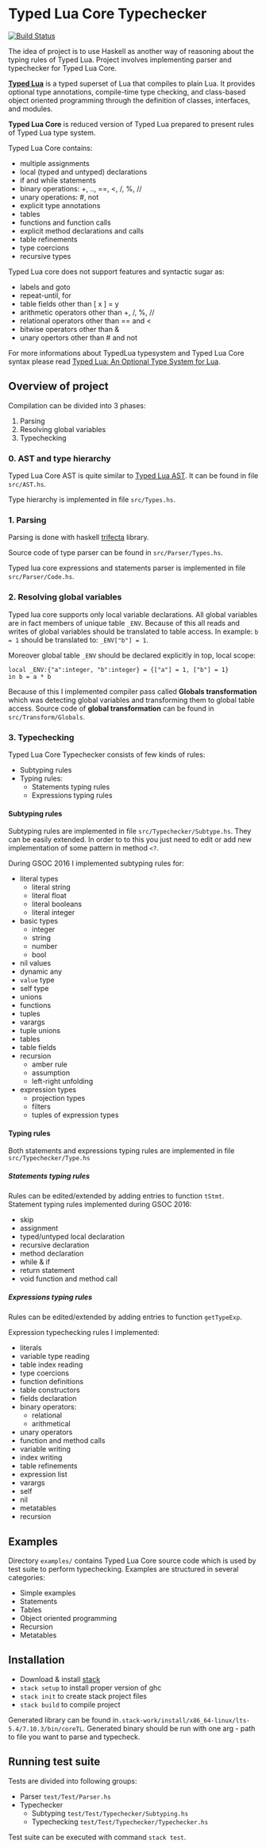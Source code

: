 # Typed Lua Core Typechecker
[![Build Status](https://travis-ci.org/tomkee/typed-lua-core.svg?branch=master)](https://travis-ci.org/tomkee/typed-lua-core)

The idea of project is to use Haskell as another way of reasoning about the typing rules of Typed Lua. Project involves implementing parser and typechecker for Typed Lua Core.

**[Typed Lua](https://github.com/andremm/typedlua)** is a typed superset of Lua that compiles to plain Lua. It provides optional type annotations, compile-time type checking, and class-based object oriented programming through the definition of classes, interfaces, and modules.

**Typed Lua Core** is reduced version of Typed Lua prepared to present rules of Typed Lua type system. 

Typed Lua Core contains:
* multiple assignments
* local (typed and untyped) declarations
* if and while statements
* binary operations: +, .., ==, <, /, %, // 
* unary operations: #, not
* explicit type annotations
* tables
* functions and function calls
* explicit method declarations and calls
* table refinements
* type coercions
* recursive types

Typed Lua core does not support features and syntactic sugar as:
* labels and goto
* repeat-until, for
* table fields other than [ x ] = y
* arithmetic operators other than +, /, %, //
* relational operators other than == and <
* bitwise operators other than &
* unary opertors other than # and not

For more informations about TypedLua typesystem and Typed Lua Core syntax please read [Typed Lua: An Optional Type System for Lua](https://github.com/andremm/typedlua/blob/master/doc/thesis/thesis_andre_certified.pdf).


## Overview of project
Compilation can be divided into 3 phases:
1. Parsing
2. Resolving global variables
3. Typechecking

### 0. AST and type hierarchy
Typed Lua Core AST is quite similar to [Typed Lua AST](https://github.com/andremm/typedlua/blob/master/typedlua/tlast.lua). It can be found in file `src/AST.hs`.

Type hierarchy is implemented in file `src/Types.hs`.


### 1. Parsing
Parsing is done with haskell [trifecta](https://hackage.haskell.org/package/trifecta) library.

Source code of type parser can be found in `src/Parser/Types.hs`. 

Typed lua core expressions and statements parser is implemented in file `src/Parser/Code.hs`.

### 2. Resolving global variables
Typed lua core supports only local variable declarations. All global variables are in fact members of unique table `_ENV`. Because of this all reads and writes of global variables should be translated to table access.
In example:
`b = 1`
should be translated to:
`_ENV["b"] = 1`.

Moreover global table `_ENV` should be declared explicitly in top, local scope:
```
local _ENV:{"a":integer, "b":integer} = {["a"] = 1, ["b"] = 1}
in b = a * b
```

Because of this I implemented compiler pass called **Globals transformation** which was detecting global variables and transforming them to global table access.
Source code of **global transformation** can be found in `src/Transform/Globals`.

### 3. Typechecking
Typed Lua Core Typechecker consists of few kinds of rules:
* Subtyping rules
* Typing rules:
    * Statements typing rules
    * Expressions typing rules

#### Subtyping rules
Subtyping rules are implemented in file `src/Typechecker/Subtype.hs`.
They can be easily extended. In order to to this you just need to edit or add new implementation of some pattern in method `<?`.

During GSOC 2016 I implemented subtyping rules for:
* literal types
    * literal string
    * literal float
    * literal booleans
    * literal integer
* basic types
    * integer
    * string
    * number
    * bool
* nil values
* dynamic any
* `value` type
* self type
* unions
* functions
* tuples
* varargs
* tuple unions
* tables
* table fields
* recursion
    * amber rule
    * assumption
    * left-right unfolding
* expression types
    * projection types
    * filters
    * tuples of expression types

#### Typing rules
Both statements and expressions typing rules are implemented in file `src/Typechecker/Type.hs`
##### Statements typing rules
Rules can be edited/extended by adding entries to function `tStmt`.
Statement typing rules implemented during GSOC 2016:
* skip
* assignment
* typed/untyped local declaration
* recursive declaration
* method declaration
* while & if
* return statement
* void function and method call

##### Expressions typing rules
Rules can be edited/extended by adding entries to function `getTypeExp`.

Expression typechecking rules I implemented:
* literals
* variable type reading
* table index reading
* type coercions
* function definitions
* table constructors
* fields declaration
* binary operators:
    * relational
    * arithmetical
* unary operators
* function and method calls
* variable writing
* index writing
* table refinements
* expression list
* varargs
* self
* nil
* metatables
* recursion

## Examples
Directory `examples/` contains Typed Lua Core source code which is used by test suite to perform typechecking. Examples are structured in several categories:
* Simple examples
* Statements
* Tables
* Object oriented programming
* Recursion
* Metatables

## Installation
* Download & install [stack](https://docs.haskellstack.org/en/stable/README/)
* `stack setup` to install proper version of ghc
* `stack init` to create stack project files
* `stack build` to compile project

Generated library can be found in`.stack-work/install/x86_64-linux/lts-5.4/7.10.3/bin/coreTL`.
Generated binary should be run with one arg - path to file you want to parse and typecheck.
  
## Running test suite
Tests are divided into following groups:
* Parser `test/Test/Parser.hs`
* Typechecker
    * Subtyping `test/Test/Typechecker/Subtyping.hs`
    * Typechecking `test/Test/Typechecker/Typechecker.hs`  

Test suite can be executed with command `stack test`.